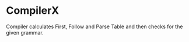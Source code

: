 # CompilerX
Compiler calculates First, Follow and Parse Table and then checks for the given grammar.
